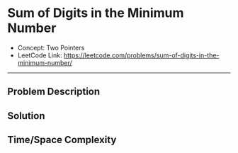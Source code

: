 # Sum of Digits in the Minimum Number

- Concept: Two Pointers
- LeetCode Link: https://leetcode.com/problems/sum-of-digits-in-the-minimum-number/

---

## Problem Description

## Solution

## Time/Space Complexity

